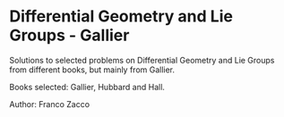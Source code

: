 # Differential Geometry and Lie Groups - Gallier
Solutions to selected problems on Differential Geometry and Lie Groups from different books, but mainly from Gallier.

Books selected: Gallier, Hubbard and Hall.

Author: Franco Zacco